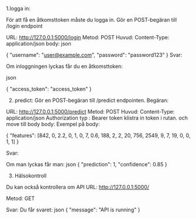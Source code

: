 1.logga in:

För att få en åtkomsttoken måste du logga in.
Gör en POST-begäran till /login endpoint

URL: http://127.0.0.1:5000/login
Metod: POST
Huvud: Content-Type: application/json
body:
json

{
    "username": "user@example.com",
    "password": "password123"
}
Svar:

Om inloggningen lyckas får du en åtkomsttoken:

json

{
    "access_token": "access_token"
}

2. predict:
Gör en POST-begäran till /predict endpointen.
Begäran:

URL: http://127.0.0.1:5000/predict
Metod: POST
Huvud:
Content-Type: application/json
Authorization typ : Bearer token
klistra in token i rutan.
och move till body
body:
Exempel på body:

{
    "features": [842, 0, 2.2, 0, 1, 0, 7, 0.6, 188, 2, 2, 20, 756, 2549, 9, 7, 19, 0, 0, 1, 1]
}

Svar:

Om man lyckas får man:
json
{
    "prediction": 1,
    "confidence": 0.85
}

3. Hälsokontroll

Du kan också kontrollera om API
URL: http://127.0.0.1:5000/

Metod: GET

Svar:
Du får svaret:
json
{
    "message": "API is running"
}
